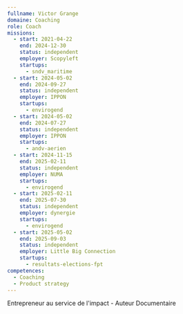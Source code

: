 ```yaml
---
fullname: Victor Grange
domaine: Coaching
role: Coach
missions:
  - start: 2021-04-22
    end: 2024-12-30
    status: independent
    employer: Scopyleft
    startups:
      - sndv_maritime
  - start: 2024-05-02
    end: 2024-09-27
    status: independent
    employer: IPPON
    startups:
      - envirogend
  - start: 2024-05-02
    end: 2024-07-27
    status: independent
    employer: IPPON
    startups:
      - andv-aerien
  - start: 2024-11-15
    end: 2025-02-11
    status: independent
    employer: NUMA
    startups:
      - envirogend
  - start: 2025-02-11
    end: 2025-07-30
    status: independent
    employer: dynergie
    startups:
      - envirogend
  - start: 2025-05-02
    end: 2025-09-03
    status: independent
    employer: Little Big Connection
    startups:
      - resultats-elections-fpt
competences:
  - Coaching
  - Product strategy
---
```

Entrepreneur au service de l'impact - Auteur Documentaire